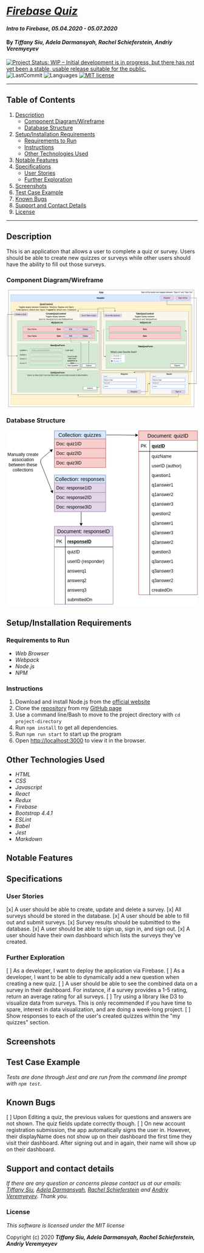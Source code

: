 # _[Firebase Quiz](https://github.com/ayohana/quiz-firebase)_

#### _Intro to Firebase, 05.04.2020 - 05.07.2020_

#### By _**Tiffany Siu, Adela Darmansyah, Rachel Schieferstein, Andriy Veremyeyev**_

<!-- [![Project Status: Inactive – The project has reached a stable, usable state but is no longer being actively developed; support/maintenance will be provided as time allows.](https://www.repostatus.org/badges/latest/inactive.svg)](https://www.repostatus.org/#inactive) -->
<!-- [![Project Status: Active – The project has reached a stable, usable state and is being actively developed.](https://www.repostatus.org/badges/latest/active.svg)](https://www.repostatus.org/#active) -->
[![Project Status: WIP – Initial development is in progress, but there has not yet been a stable, usable release suitable for the public.](https://www.repostatus.org/badges/latest/wip.svg)](https://www.repostatus.org/#wip)
![LastCommit](https://img.shields.io/github/last-commit/ayohana/quiz-firebase)
![Languages](https://img.shields.io/github/languages/top/ayohana/quiz-firebase)
[![MIT license](https://img.shields.io/badge/License-MIT-orange.svg)](https://lbesson.mit-license.org/)

---
## Table of Contents
1. [Description](#description)
    - [Component Diagram/Wireframe](#component-diagram/wireframe)
    - [Database Structure](#database-structure)
2. [Setup/Installation Requirements](#setup/installation-requirements)
    - [Requirements to Run](#requirements-to-run)
    - [Instructions](#instructions)
    - [Other Technologies Used](#other-technologies-used)
3. [Notable Features](#notable-features)
4. [Specifications](#specifications)
    - [User Stories](#user-stories)
    - [Further Exploration](#further-exploration)
5. [Screenshots](#screenshots)
6. [Test Case Example](#test-case-example)
7. [Known Bugs](#known-bugs)
8. [Support and Contact Details](#support-and-contact-details)
9. [License](#license)
---
## Description

This is an application that allows a user to complete a quiz or survey. Users should be able to create new quizzes or surveys while other users should have the ability to fill out those surveys.

### Component Diagram/Wireframe

<img src="./public/quiz-firebase-wireframe.png">

### Database Structure

<img src="./public/quiz-firebase-data-structure.png">

## Setup/Installation Requirements

### Requirements to Run
* _Web Browser_
* _Webpack_
* _Node.js_
* _NPM_

### Instructions

1. Download and install Node.js from the [official website](https://nodejs.org/en/download/)
2. Clone the [repository](https://github.com/ayohana/quiz-firebase.git) from my [GitHub page](https://github.com/ayohana/)
3. Use a command line/Bash to move to the project directory with `cd project-directory`
4. Run `npm install` to get all dependencies. 
5. Run `npm run start` to start up the program
6. Open [http://localhost:3000](http://localhost:3000) to view it in the browser.

## Other Technologies Used
* _HTML_
* _CSS_
* _Javascript_
* _React_
* _Redux_
* _Firebase_
* _Bootstrap 4.4.1_
* _ESLint_
* _Babel_
* _Jest_
* _Markdown_

## Notable Features
<!-- _features that make project stand out_ -->

## Specifications

<!-- <details>
  <summary>Click to expand to view Specifications</summary>

| Specification | Input | Output |
| :-------------     | :------------- | :------------- |
| The program displays welcome message and menu with prices | Application start | Welcome message and menu displayed |
| The program displays special deals in readable format | Application start | Special deals displayed ("Buy 2, get 1 free" "3 for $5") |
| The program takes input of user that is not an integer, then assume 0 ordered | Bread="aaa", Pastry="" | Bread=0, Pastry=0 |
| The program takes number of loaves of bread and pastries and displays totals | Bread=4, Pastry=4 | Bread=$20, Pastry=$8, Total=$28 |
| If input qualifies for special deals, costs calculated using discounted price | Bread=3, Pastry=3 | Bread=$10, Pastry=$5, Total=$15 |

</details> -->

### User Stories

[x] A user should be able to create, update and delete a survey.
[x] All surveys should be stored in the database.
[x] A user should be able to fill out and submit surveys.
[x] Survey results should be submitted to the database.
[x] A user should be able to sign up, sign in, and sign out.
[x] A user should have their own dashboard which lists the surveys they've created.

### Further Exploration
[ ] As a developer, I want to deploy the application via Firebase.
[ ] As a developer, I want to be able to dynamically add a new question when creating a new quiz.
[ ] A user should be able to see the combined data on a survey in their dashboard. For instance, if a survey provides a 1-5 rating, return an average rating for all surveys.
[ ] Try using a library like D3 to visualize data from surveys. This is only recommended if you have time to spare, interest in data visualization, and are doing a week-long project.
[ ] Show responses to each of the user's created quizzes within the "my quizzes" section.

## Screenshots

<!-- _Here is a snippet of what the input looks like:_

![Snippet of input fields](img/snippet1.png)

_Here is a preview of what the output looks like:_

![Snippet of output box](img/snippet2.png) -->

<!-- <details>
  <summary>Expand to view More Screenshots </summary>

  ![Snippet of input fields](img/snippet3.png)


</details> -->

<!-- _{Show pictures using ![alt text](image.jpg), show what library does as concisely as possible but don't need to explain how project solves problem from `code`_ -->

## Test Case Example
_Tests are done through Jest and are run from the command line prompt with `npm test`._

<!-- _Some example tests:_

![Snippet of an example test](img/tester1.png)

![Snippet of an example result](img/tester2.png) -->

<!-- _describe and show how to run tests with `code` examples}_ -->

## Known Bugs

[ ] Upon Editing a quiz, the previous values for questions and answers are not shown. The quiz fields update correctly though.
[ ] On new account registration submission, the app automatically signs the user in. However, their displayName does not show up on their dashboard the first time they visit their dashboard. After signing out and in again, their name will show up on their dashboard.

## Support and contact details

_If there are any question or concerns please contact us at our emails: [Tiffany Siu](mailto:tsiu88@gmail.com), [Adela Darmansyah](mailto:adela.yohana@gmail.com), [Rachel Schieferstein](mailto:violenza@gmail.com) and [Andriy Veremyeyev](mailto:belyybrat@gmail.com). Thank you._

### License

*This software is licensed under the MIT license*

Copyright (c) 2020 **_Tiffany Siu, Adela Darmansyah, Rachel Schieferstein, Andriy Veremyeyev_**

